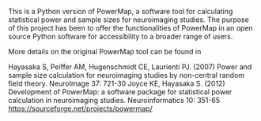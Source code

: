 This is a Python version of PowerMap, a software tool for calculating statistical power and sample sizes for neuroimaging studies.
The purpose of this project has been to offer the functionalities of PowerMap in an open source Python software for accessibility to a broader range of users.

More details on the original PowerMap tool can be found in

Hayasaka S, Peiffer AM, Hugenschmidt CE, Laurienti PJ. (2007) Power and sample size calculation for neuroimaging studies by non-central random field theory. NeuroImage 37: 721-30
Joyce KE, Hayasaka S. (2012) Development of PowerMap: a software package for statistical power calculation in neuroimaging studies. Neuroinformatics 10: 351-65
https://sourceforge.net/projects/powermap/

